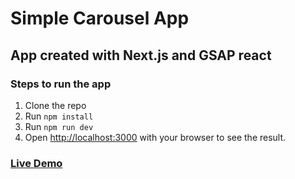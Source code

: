 # Simple Carousel App

## App created with Next.js and GSAP react

### Steps to run the app

1. Clone the repo
2. Run `npm install`
3. Run `npm run dev`
4. Open [http://localhost:3000](http://localhost:3000) with your browser to see the result.

### [Live Demo](https://next-carousel-brown.vercel.app/)
